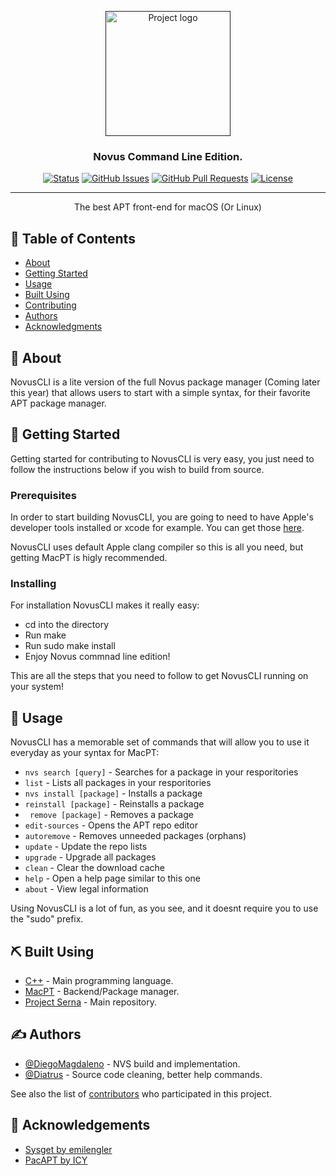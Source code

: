 <p align="center">
  <a href="" rel="noopener">
 <img width=200px height=200px src="https://i.imgur.com/6wj0hh6.jpg" alt="Project logo"></a>
</p>

<h3 align="center">Novus Command Line Edition.</h3>

<div align="center">

  [![Status](https://img.shields.io/badge/status-active-success.svg)]() 
  [![GitHub Issues](https://img.shields.io/github/issues/kylelobo/The-Documentation-Compendium.svg)](https://github.com/kylelobo/The-Documentation-Compendium/issues)
  [![GitHub Pull Requests](https://img.shields.io/github/issues-pr/kylelobo/The-Documentation-Compendium.svg)](https://github.com/kylelobo/The-Documentation-Compendium/pulls)
  [![License](https://img.shields.io/github/license/DiegoMagdaIeno/NovusCommnadLineEdition.svg?style=flat-square)](/LICENSE)

</div>

---

<p align="center"> The best APT front-end for macOS (Or Linux)
    <br> 
</p>

## 📝 Table of Contents
- [About](#about)
- [Getting Started](#getting_started)
- [Usage](#usage)
- [Built Using](#built_using)
- [Contributing](../CONTRIBUTING.md)
- [Authors](#authors)
- [Acknowledgments](#acknowledgement)

## 🧐 About <a name = "about"></a>
NovusCLI is a lite version of the full Novus package manager (Coming later this year) that allows users to start with a simple syntax, for their favorite APT package manager.

## 🏁 Getting Started <a name = "getting_started"></a>
Getting started for contributing to NovusCLI is very easy, you just need to follow the instructions below if you wish to build from source.

### Prerequisites
In order to start building NovusCLI, you are going to need to have Apple's developer tools installed or xcode for example. You can get those [here](https://developer.apple.com/xcode/).

NovusCLI uses default Apple clang compiler so this is all you need, but getting MacPT is higly recommended.

### Installing

For installation NovusCLI makes it really easy:

* cd into the directory
* Run make 
* Run sudo make install
* Enjoy Novus commnad line edition!

This are all the steps that you need to follow to get NovusCLI running on your system!

## 🎈 Usage <a name="usage"></a>
NovusCLI has a memorable set of commands that will allow you to use it everyday as your syntax for MacPT:

* ```nvs search [query]``` - Searches for a package in your resporitories
* ```list```  - Lists all packages in your resporitories
* ```nvs install [package]``` - Installs a package 
* ```reinstall [package]``` - Reinstalls a package
* ``` remove [package]``` - Removes a package
* ```edit-sources``` - Opens the APT repo editor
* ```autoremove``` - Removes unneeded packages (orphans)
* ```update``` - Update the repo lists
* ```upgrade``` - Upgrade all packages
* ```clean``` - Clear the download cache
* ```help``` - Open a help page similar to this one
* ```about``` - View legal information

Using NovusCLI is a lot of fun, as you see, and it doesnt require you to use the "sudo" prefix.

## ⛏️ Built Using <a name = "built_using"></a>
- [C++](http://www.cplusplus.com/) - Main programming language.
- [MacPT](https://github.com/DiegoMagdaIeno/MacPT) - Backend/Package manager.
- [Project Serna](https://sernarepo.com/) - Main repository.

## ✍️ Authors <a name = "authors"></a>
- [@DiegoMagdaleno](https://github.com/DiegoMagdaIeno) - NVS build and implementation.
- [@Diatrus](https://github.com/Diatrus) - Source code cleaning, better help commands.

See also the list of [contributors](https://github.com/kylelobo/The-Documentation-Compendium/contributors) who participated in this project.

## 🎉 Acknowledgements <a name = "acknowledgement"></a>
- [Sysget by emilengler](https://github.com/emilengler/sysget) 
- [PacAPT by ICY](https://github.com/icy/pacapt)

